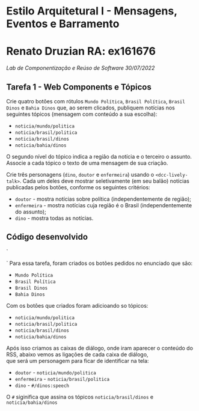 # Estilo Arquitetural I - Mensagens, Eventos e Barramento
# Renato Druzian RA: ex161676
*Lab de Componentização e Reúso de Software 30/07/2022*

## Tarefa 1 - Web Components e Tópicos

Crie quatro botões com rótulos `Mundo Política`, `Brasil Política`, `Brasil Dinos` e `Bahia Dinos` que, ao serem clicados, publiquem notícias nos seguintes tópicos (mensagem com conteúdo a sua escolha):
* `noticia/mundo/politica`
* `noticia/brasil/politica`
* `noticia/brasil/dinos`
* `noticia/bahia/dinos`

O segundo nível do tópico indica a região da notícia e o terceiro o assunto. Associe a cada tópico o texto de uma mensagem de sua criação.

Crie três personagens (`dino`, `doutor` e `enfermeira`) usando o `<dcc-lively-talk>`. Cada um deles deve mostrar seletivamente (em seu balão) notícias publicadas pelos botões, conforme os seguintes critérios:
* `doutor` - mostra notícias sobre política (independentemente de região);
* `enfermeira` - mostra notícias cuja região é o Brasil (independentemente do assunto);
* `dino` - mostra todas as notícias.

## Código desenvolvido

`
<dcc-button label="Mundo Política" topic="noticia/mundo/politica" message="Italia"></dcc-button>

<dcc-button label="Brasil Política" topic="noticia/brasil/politica" message="Eleição 2022"></dcc-button>

<dcc-button label="Brasil Dinos" topic="noticia/brasil/dinos" message="Dinossauros brasileiros"></dcc-button>

<dcc-button label="Bahia Dinos" topic="noticia/bahia/dinos" message="Dinos baianos"></dcc-button>

  <dcc-lively-talk 
    character="https://harena-lab.github.io/harena-docs/dccs/tutorial/images/doctor.png" 
    speech="Eu ouvi sobre: " 
    subscribe="noticia/mundo/politica:speech">
  </dcc-lively-talk>

  <dcc-lively-talk 
    character="https://harena-lab.github.io/harena-docs/dccs/tutorial/images/nurse.png" 
    speech="Eu ouvi sobre: " 
    subscribe="noticia/brasil/politica:speech">
  </dcc-lively-talk>

  <dcc-lively-talk speech="Eu ouvi sobre: " subscribe="#/dinos:speech"></dcc-lively-talk>
`
Para essa tarefa, foram criados os botões pedidos no enunciado que são:
* `Mundo Política`
* `Brasil Política`
* `Brasil Dinos`
* `Bahia Dinos`

Com os botôes que criados foram adicioando so tópicos: 
* `noticia/mundo/politica`
* `noticia/brasil/politica`
* `noticia/brasil/dinos`
* `noticia/bahia/dinos`

Após isso criamos as caixas de diálogo, onde iram aparecer o conteúdo do RSS, abaixo vemos as ligações de cada caixa de diálogo, \
que será um personagem para ficar de identificar na tela:
* `doutor` - `noticia/mundo/politica`
* `enfermeira` - `noticia/brasil/politica`
* `dino` - `#/dinos:speech`

O `#` siginifica que assina os tópicos `noticia/brasil/dinos` e `noticia/bahia/dinos`